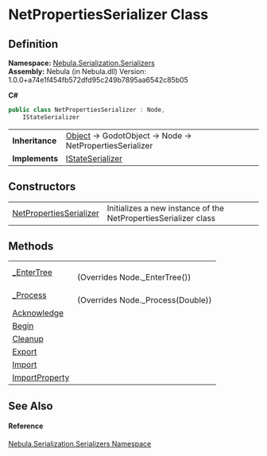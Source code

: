 # NetPropertiesSerializer Class




## Definition
**Namespace:** <a href="N_Nebula_Serialization_Serializers">Nebula.Serialization.Serializers</a>  
**Assembly:** Nebula (in Nebula.dll) Version: 1.0.0+a74e1f454fb572dfd95c249b7895aa6542c85b05

**C#**
``` C#
public class NetPropertiesSerializer : Node, 
	IStateSerializer
```

<table><tr><td><strong>Inheritance</strong></td><td><a href="https://learn.microsoft.com/dotnet/api/system.object" target="_blank" rel="noopener noreferrer">Object</a>  →  GodotObject  →  Node  →  NetPropertiesSerializer</td></tr>
<tr><td><strong>Implements</strong></td><td><a href="T_Nebula_Serialization_Serializers_IStateSerializer">IStateSerializer</a></td></tr>
</table>



## Constructors
<table>
<tr>
<td><a href="M_Nebula_Serialization_Serializers_NetPropertiesSerializer__ctor">NetPropertiesSerializer</a></td>
<td>Initializes a new instance of the NetPropertiesSerializer class</td></tr>
</table>

## Methods
<table>
<tr>
<td><a href="M_Nebula_Serialization_Serializers_NetPropertiesSerializer__EnterTree">_EnterTree</a></td>
<td><br />(Overrides Node._EnterTree())</td></tr>
<tr>
<td><a href="M_Nebula_Serialization_Serializers_NetPropertiesSerializer__Process">_Process</a></td>
<td><br />(Overrides Node._Process(Double))</td></tr>
<tr>
<td><a href="M_Nebula_Serialization_Serializers_NetPropertiesSerializer_Acknowledge">Acknowledge</a></td>
<td> </td></tr>
<tr>
<td><a href="M_Nebula_Serialization_Serializers_NetPropertiesSerializer_Begin">Begin</a></td>
<td> </td></tr>
<tr>
<td><a href="M_Nebula_Serialization_Serializers_NetPropertiesSerializer_Cleanup">Cleanup</a></td>
<td> </td></tr>
<tr>
<td><a href="M_Nebula_Serialization_Serializers_NetPropertiesSerializer_Export">Export</a></td>
<td> </td></tr>
<tr>
<td><a href="M_Nebula_Serialization_Serializers_NetPropertiesSerializer_Import">Import</a></td>
<td> </td></tr>
<tr>
<td><a href="M_Nebula_Serialization_Serializers_NetPropertiesSerializer_ImportProperty">ImportProperty</a></td>
<td> </td></tr>
</table>

## See Also


#### Reference
<a href="N_Nebula_Serialization_Serializers">Nebula.Serialization.Serializers Namespace</a>  
